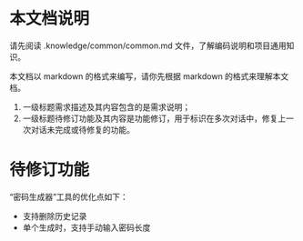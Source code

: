 # 本文档说明

请先阅读 .knowledge/common/common.md 文件，了解编码说明和项目通用知识。

本文档以 markdown 的格式来编写，请你先根据 markdown 的格式来理解本文档。

1. 一级标题需求描述及其内容包含的是需求说明；
2. 一级标题待修订功能及其内容是功能修订，用于标识在多次对话中，修复上一次对话未完成或待修复的功能。

# 待修订功能
“密码生成器”工具的优化点如下：
- 支持删除历史记录
- 单个生成时，支持手动输入密码长度
